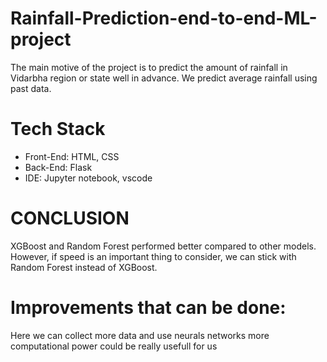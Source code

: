 # Rainfall-Prediction-end-to-end-ML-project

The main motive of the project is to predict the amount of rainfall in Vidarbha region or state well in advance. We predict average rainfall using past data.


# Tech Stack

* Front-End: HTML, CSS
* Back-End: Flask
* IDE: Jupyter notebook, vscode


# CONCLUSION

XGBoost and Random Forest performed better compared to other models. However, if speed is an important thing to consider, we can stick with Random Forest instead of XGBoost.


# Improvements that can be done:

Here we can collect more data and use neurals networks
more computational power could be really usefull for us
